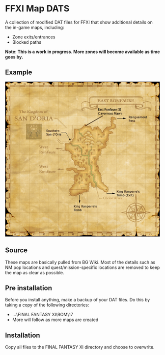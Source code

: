 # FFXI Map DATS

A collection of modified DAT files for FFXI that show additional details on the in-game maps, including:

* Zone exits/entrances
* Blocked paths

**Note: This is a work in progress. More zones will become available as time goes by.**

## Example

![East Ronfaure](ROM/17/25.png)

## Source

These maps are basically pulled from BG Wiki. Most of the details such as NM pop locations and quest/mission-specific locations are removed to keep the map as clear as possible.

## Pre installation

Before you install anything, make a backup of your DAT files. Do this by taking a copy of the following directories:

* ...\FINAL FANTASY XI\ROM\17
* More will follow as more maps are created

## Installation

Copy all files to the FINAL FANTASY XI directory and choose to overwrite.
